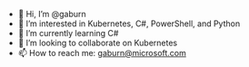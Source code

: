 - 👋 Hi, I’m @gaburn
- 👀 I’m interested in Kubernetes, C#, PowerShell, and Python
- 🌱 I’m currently learning C#
- 💞️ I’m looking to collaborate on Kubernetes
- 📫 How to reach me: gaburn@microsoft.com

<!---
gaburn/gaburn is a ✨ special ✨ repository because its `README.md` (this file) appears on your GitHub profile.
You can click the Preview link to take a look at your changes.
--->
